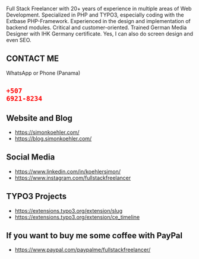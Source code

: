 Full Stack Freelancer with 20+ years of experience in multiple areas of Web Development. Specialized in PHP and TYPO3, especially coding with the Extbase PHP-Framework. Experienced in the design and implementation of backend modules. Critical and customer-oriented. Trained German Media Designer with IHK Germany certificate. Yes, I can also do screen design and even SEO. 

## CONTACT ME
WhatsApp or Phone (Panama)
## <code style="color:red;">+507 6921-8234</code>

## Website and Blog

- https://simonkoehler.com/
- https://blog.simonkoehler.com/

## Social Media

- https://www.linkedin.com/in/koehlersimon/
- https://www.instagram.com/fullstackfreelancer

## TYPO3 Projects

- https://extensions.typo3.org/extension/slug
- https://extensions.typo3.org/extension/ce_timeline

## If you want to buy me some coffee with PayPal

- https://www.paypal.com/paypalme/fullstackfreelancer/
